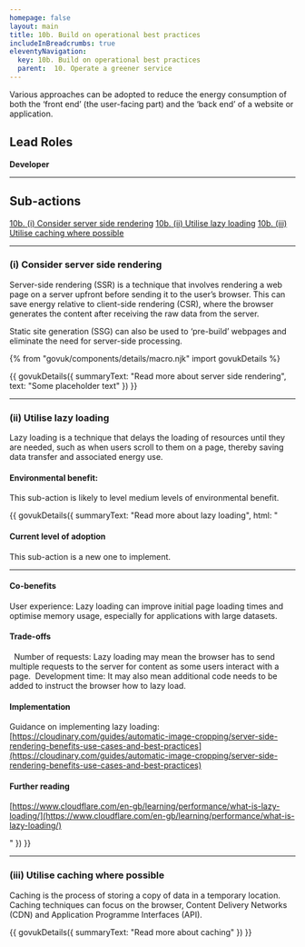 ```yaml
---
homepage: false
layout: main
title: 10b. Build on operational best practices
includeInBreadcrumbs: true
eleventyNavigation:
  key: 10b. Build on operational best practices
  parent:  10. Operate a greener service
---
```


Various approaches can be adopted to reduce the energy consumption of both the ‘front end’ (the user-facing part) and the ‘back end’ of a website or application.

## Lead Roles

<p class="govuk-body"><strong class="govuk-tag">
  Developer
</strong></p>

* * *

## Sub-actions

[10b. (i) Consider server side rendering](#(i)-consider-server-side-rendering)
[10b. (ii) Utilise lazy loading](#(ii)-utilise-lazy-loading)
[10b. (iii) Utilise caching where possible](#(iii)-utilise-caching-where-possible)

* * *

###  (i) Consider server side rendering

Server-side rendering (SSR) is a technique that involves rendering a web page on a server upfront before sending it to the user’s browser. This can save energy relative to client-side rendering (CSR), where the browser generates the content after receiving the raw data from the server.

Static site generation (SSG) can also be used to ‘pre-build’ webpages and eliminate the need for server-side processing.

{% from "govuk/components/details/macro.njk" import govukDetails %}

{{ govukDetails({
  summaryText: "Read more about server side rendering",
  text: "Some placeholder text"
}) }}
* * *

###  (ii) Utilise lazy loading

Lazy loading is a technique that delays the loading of resources until they are needed, such as when users scroll to them on a page, thereby saving data transfer and associated energy use. 

#### Environmental benefit: 
This sub-action is likely to level medium levels of environmental benefit.

{{ govukDetails({
  summaryText: "Read more about lazy loading",
  html: "

#### Current level of adoption

This sub-action is a new one to implement.  

***
  
#### Co-benefits

User experience: Lazy loading can improve initial page loading times and optimise memory usage, especially for applications with large datasets. 

#### Trade-offs
 
Number of requests: Lazy loading may mean the browser has to send multiple requests to the server for content as some users interact with a page. 
Development time: It may also mean additional code needs to be added to instruct the browser how to lazy load. 

#### Implementation

Guidance on implementing lazy loading:
[https://cloudinary.com/guides/automatic-image-cropping/server-side-rendering-benefits-use-cases-and-best-practices](https://cloudinary.com/guides/automatic-image-cropping/server-side-rendering-benefits-use-cases-and-best-practices)

#### Further reading 

[https://www.cloudflare.com/en-gb/learning/performance/what-is-lazy-loading/](https://www.cloudflare.com/en-gb/learning/performance/what-is-lazy-loading/)

"
}) }}

* * *

### (iii) Utilise caching where possible

Caching is the process of storing a copy of data in a temporary location. Caching techniques can focus on the browser, Content Delivery Networks (CDN) and Application Programme Interfaces (API).

{{ govukDetails({
  summaryText: "Read more about caching"
}) }}